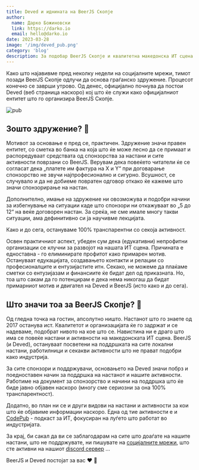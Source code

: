 ```yaml
---
title: Deved и иднината на BeerJS Скопје
author:
  name: Дарко Божиновски
  link: https://darko.io
  email: hello@darko.io
date: 2023-03-28
image: '/img/deved_pub.png'
category: 'blog'
description: За подобар BeerJS Скопје и квалитетна македонска ИТ сцена 🍻
---
```


Како што најавивме пред неколку недели на социјалните мрежи, тимот позади BeerJS Скопје одлучи да основа граѓанско
здружение. Процесот конечно се заврши утрово. Од денес, официјално почнува да постои Deved (веб страница наскоро) кој
што ќе служи како официјалниот ентитет што го организира BeerJS Скопје.

![pub](/img/deved_pub.png)

## Зошто здружение? 🤔

Мотивот за основање е пред се, практичен. Здружение значи правен ентитет, со сметка во банка на која што ќе може лесно
да се примаат и распоредуваат средствата од спонзорства за настани и сите активности поврзани со BeerJS. Верувам дека
повеќето читатели ќе се согласат дека „платете им фактурa на X и Y“ при договарање спонзорство не звучи најпрофесионално
и сигурно. Всушност, се случувало и да не добиеме повратен одговор откако ќе кажеме што значи спонзорирање на настан.

Дополнително, имање на здружение ни овозможува и подобри начини за избегнување на ситуации каде што спонзори ни
откажуваат во „5 до 12“ на веќе договорен настан. За среќа, не сме имале многу такви ситуации, ама дефинитивно си ја
научивме лекцијата.

Како и до сега, остануваме 100% транспарентни со секоја активност.

Освен практичниот аспект, убеден сум дека (едукативни) непрофитни организации се клучни за развојот на нашата ИТ сцена.
Причината е едноставна - го елиминирате профитот како примарен мотив. Остануваат едукацијата, создавањето контакти и
релации со професионалците и ентузијастите итн. Секако, не можеме да плаќаме сметки со ентузијазам и финансиите ќе бидат
дел од приказната. Но, тоа што сакам да го потенцирам е дека нема никогаш да бидат примарниот мотив и двигател на Deved
и BeerJS (исто како и до сега).

## Што значи тоа за BeerJS Скопје? 🤔

Од гледна точка на гостин, апсолутно ништо. Настанот што го знаете од 2017 останува ист. Квалитетот и организацијата ќе
го задржат и се надеваме, подобрат нивото на кое што се. Навистина ни е драго што има се повеќе настани и активности на
македонската ИТ сцена. BeerJS (и Deved), остануваат посветени на поддршката на сите локални настани, работилници и
секакви активности што не прават подобри како индустрија.

За сите спонзори и поддржувачи, основањето на Deved значи побрз и поедноставен начин за поддршка на настанот и нашите
активности. Работиме на документ за спонзорство и начини на поддршка што ќе биде јавно објавен наскоро (многу сме
сериозни за она 100% транспарентност).

Додатно, во план ни се и други видови на настани и активности за кои што ќе објавиме информации наскоро. Една од тие
активности е и [CodePub](https://codepub.dev) - подкаст за ИТ, фокусиран на луѓето што работат во индустријата.

За крај, би сакал да ви се заблагодарам на сите што доаѓате на нашите настани, што не поддржувате, ни пишувате на
[социјалните мрежи](/contact), што сте активни на нашиот [discord сервер](https://discord.gg/KFwsH7jc) ...

BeerJS и Deved постојат за вас ❤️ 🍻
